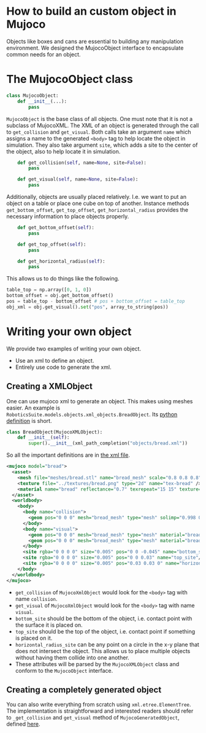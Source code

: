 # How to build an custom object in Mujoco
Objects like boxes and cans are essential to building any manipulation environment. We designed the MujocoObject interface to encapsulate common needs for an object.

# The MujocoObject class
```python
class MujocoObject:
    def __init__(...):
        pass
```
`MujocoObject` is the base class of all objects. One must note that it is not a subclass of MujocoXML. The XML of an object is generated through the call to `get_collision` and `get_visual`. Both calls take an argument `name` which assigns a name to the generated `<body>` tag to help locate the object in simulation. They also take argument `site`, which adds a site to the center of the object, also to help locate it in simulation.
```python
    def get_collision(self, name=None, site=False):
        pass

    def get_visual(self, name=None, site=False):
        pass
```

Additionally, objects are usually placed relatively. I.e. we want to put an object on a table or place one cube on top of another. Instance methods `get_bottom_offset`, `get_top_offset`, `get_horizontal_radius` provides the necessary information to place objects properly. 
```python
    def get_bottom_offset(self):
        pass

    def get_top_offset(self):
        pass

    def get_horizontal_radius(self):
        pass
```
This allows us to do things like the following.
```python
table_top = np.array([0, 1, 0])
bottom_offset = obj.get_bottom_offset()
pos = table_top - bottom_offset # pos + bottom_offset = table_top
obj_xml = obj.get_visual().set("pos", array_to_string(pos))
```

# Writing your own object
We provide two examples of writing your own object. 
* Use an xml to define an object.
* Entirely use code to generate the xml.

## Creating a XMLObject
One can use mujoco xml to generate an object. This makes using meshes easier. An example is `RoboticsSuite.models.objects.xml_objects.BreadObject`. Its [python definition](./RoboticsSuite/models/objects/xml_objects.py) is short.
```python
class BreadObject(MujocoXMLObject):
    def __init__(self):
        super().__init__(xml_path_completion("objects/bread.xml"))
```

So all the important definitions are in [the xml file](../RoboticsSuite/models/assets/objects/bread.xml).
```xml
<mujoco model="bread">
  <asset>
    <mesh file="meshes/bread.stl" name="bread_mesh" scale="0.8 0.8 0.8"/>
    <texture file="../textures/bread.png" type="2d" name="tex-bread" />
    <material name="bread" reflectance="0.7" texrepeat="15 15" texture="tex-bread" texuniform="true"/>
  </asset>
  <worldbody>
    <body>
      <body name="collision">
        <geom pos="0 0 0" mesh="bread_mesh" type="mesh" solimp="0.998 0.998 0.001" solref="0.001 1" density="50" friction="0.95 0.3 0.1"  material="bread" group="1" condim="4"/>
      </body>
      <body name="visual">
        <geom pos="0 0 0" mesh="bread_mesh" type="mesh" material="bread"  conaffinity="0" contype="0"  group="0" mass="0.0001"/>
        <geom pos="0 0 0" mesh="bread_mesh" type="mesh" material="bread"  conaffinity="0" contype="0"  group="1" mass="0.0001"/>
      </body>
      <site rgba="0 0 0 0" size="0.005" pos="0 0 -0.045" name="bottom_site"/>
      <site rgba="0 0 0 0" size="0.005" pos="0 0 0.03" name="top_site"/>
      <site rgba="0 0 0 0" size="0.005" pos="0.03 0.03 0" name="horizontal_radius_site"/>
    </body>
  </worldbody>
</mujoco>
```
* `get_collision` of `MujocoXmlObject` would look for the `<body>` tag with name `collision`. 
* `get_visual` of `MujocoXmlObject` would look for the `<body>` tag with name `visual`.
* `bottom_site` should be the bottom of the object, i.e. contact point with the surface it is placed on.
* `top_site` should be the top of the object, i.e. contact point if something is placed on it.
* `horizontal_radius_site` can be any point on a circle in the x-y plane that does not intersect the object. This allows us to place multiple objects without having them collide into one another.
* These attributes will be parsed by the `MujocoXMLObject` class and conform to the `MujocoObject` interface.

## Creating a completely generated object
You can also write everything from scratch using `xml.etree.ElementTree`. The implementation is straightforward and interested readers should refer to `_get_collision` and `get_visual` method of `MujocoGeneratedObject`, defined [here](../RoboticsSuite/models/objects/generated_objects.py).
